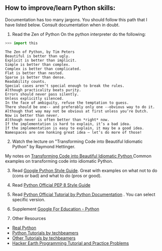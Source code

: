 
## How to improve/learn Python skills:
Documentation has too many jargons. You should follow this path that I have listed below. Consult documentation when in doubt. 

1. Read the Zen of Python
On the python interpreter do the following:
```python
>>> import this
```
```text
The Zen of Python, by Tim Peters
Beautiful is better than ugly.
Explicit is better than implicit.
Simple is better than complex.
Complex is better than complicated.
Flat is better than nested.
Sparse is better than dense.
Readability counts.
Special cases aren’t special enough to break the rules.
Although practicality beats purity.
Errors should never pass silently.
Unless explicitly silenced.
In the face of ambiguity, refuse the temptation to guess.
There should be one-- and preferably only one --obvious way to do it.
Although that way may not be obvious at first unless you’re Dutch.
Now is better than never.
Although never is often better than *right* now.
If the implementation is hard to explain, it’s a bad idea.
If the implementation is easy to explain, it may be a good idea.
Namespaces are one honking great idea – let’s do more of those!
```

2. Watch the lecture on "Transforming Code into Beautiful Idiomatic Python" by Raymond Hettinger.

My notes on [Transforming Code into Beautiful Idiomatic Python ](https://nbviewer.jupyter.org/github/alvinctk/Python-Talks/blob/master/Transforming-Code-into-Beautiful-Idiomatic-Python/Transforming%20Code%20into%20Beautiful%20Idiomatic%20Python.ipynb)
Common examples on transforming code into idiomatic Python.

3. Read [Google Python Style Guide](http://google.github.io/styleguide/pyguide.html). Great with examples on what not to do (cons or bad) and what to do (pros or good). 


4. Read [Python Official PEP 8 Style Guide](https://www.python.org/dev/peps/pep-0008/)

5. Read [Python Official Tutorial by Python Documentation](https://docs.python.org/3/tutorial/)
. You can select specific version. 

6. Supplement [Google For Education - Python](https://developers.google.com/edu/python/)

7. Other Resources
* [Real Python ](https://realpython.com)
* [Python Tutorials by techbeamers](https://www.techbeamers.com/python-programming-tutorials/)
* [Other Tutorials by techbeamers](https://www.techbeamers.com)
* [Hacker Earth Programming Tutorial and Practice Problems ](https://www.hackerearth.com/practice/)
